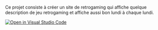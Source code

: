 Ce projet consiste à créer un site de retrogaming qui affiche quelque description de jeu retrogaming et affiche aussi bon lundi à chaque lundi.


[![Open in Visual Studio Code](https://classroom.github.com/assets/open-in-vscode-718a45dd9cf7e7f842a935f5ebbe5719a5e09af4491e668f4dbf3b35d5cca122.svg)](https://classroom.github.com/online_ide?assignment_repo_id=12163377&assignment_repo_type=AssignmentRepo)
